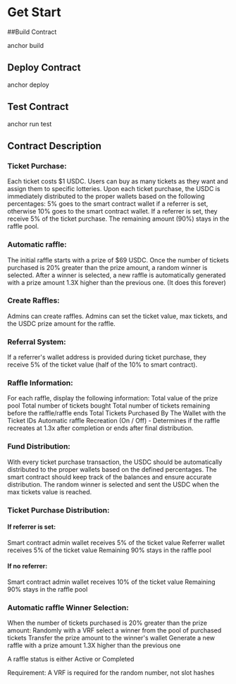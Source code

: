 # Get Start

##Build Contract

  anchor build

## Deploy Contract

  anchor deploy

## Test Contract

  anchor run test

## Contract Description

### Ticket Purchase:

Each ticket costs $1 USDC.
Users can buy as many tickets as they want and assign them to specific lotteries.
Upon each ticket purchase, the USDC is immediately distributed to the proper wallets based on the following percentages:
5% goes to the smart contract wallet if a referrer is set, otherwise 10% goes to the smart contract wallet.
If a referrer is set, they receive 5% of the ticket purchase.
The remaining amount (90%) stays in the raffle pool.

### Automatic raffle:

The initial raffle starts with a prize of $69 USDC.
Once the number of tickets purchased is 20% greater than the prize amount, a random winner is selected.
After a winner is selected, a new raffle is automatically generated with a prize amount 1.3X higher than the previous one. (It does this forever)

### Create Raffles:

Admins can create raffles.
Admins can set the ticket value, max tickets, and the USDC prize amount for the raffle.

### Referral System:

If a referrer's wallet address is provided during ticket purchase, they receive 5% of the ticket value (half of the 10% to smart contract).

### Raffle Information:

For each raffle, display the following information:
Total value of the prize pool
Total number of tickets bought
Total number of tickets remaining before the raffle/raffle ends
Total Tickets Purchased By The Wallet with the Ticket IDs
Automatic raffle Recreation (On / Off) - Determines if the raffle recreates at 1.3x after completion or ends after final distribution.

### Fund Distribution:

With every ticket purchase transaction, the USDC should be automatically distributed to the proper wallets based on the defined percentages.
The smart contract should keep track of the balances and ensure accurate distribution.
The random winner is selected and sent the USDC when the max tickets value is reached.

### Ticket Purchase Distribution:

#### If referrer is set:

Smart contract admin wallet receives 5% of the ticket value
Referrer wallet receives 5% of the ticket value
Remaining 90% stays in the raffle pool

#### If no referrer:

Smart contract admin wallet receives 10% of the ticket value
Remaining 90% stays in the raffle pool

### Automatic raffle Winner Selection:
When the number of tickets purchased is 20% greater than the prize amount:
Randomly with a VRF  select a winner from the pool of purchased tickets
Transfer the prize amount to the winner's wallet
Generate a new raffle with a prize amount 1.3X higher than the previous one

A raffle status is either Active or Completed

Requirement: A VRF is required for the random number, not slot hashes
